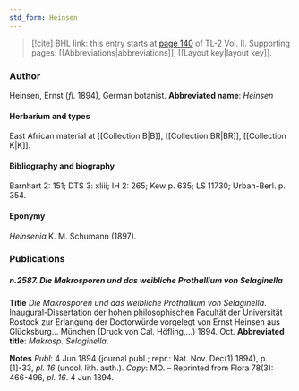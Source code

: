 ```yaml
---
std_form: Heinsen
---
```


> [!cite] BHL link: this entry starts at [page 140](https://www.biodiversitylibrary.org/page/33068382) of TL-2 Vol. II.
> Supporting pages: [[Abbreviations|abbreviations]], [[Layout key|layout key]].

### Author

Heinsen, Ernst (*fl*. 1894), German botanist. 
**Abbreviated name**: *Heinsen*

#### Herbarium and types

East African material at [[Collection B|B]], [[Collection BR|BR]], [[Collection K|K]].

#### Bibliography and biography

Barnhart 2: 151; DTS 3: xliii; IH 2: 265; Kew p. 635; LS 11730; Urban-Berl. p. 354.

#### Eponymy

*Heinsenia* K. M. Schumann (1897).

### Publications

##### n.2587. Die Makrosporen und das weibliche Prothallium von Selaginella

**Title**
*Die Makrosporen und das weibliche Prothallium von Selaginella*. Inaugural-Dissertation der hohen philosophischen Facultät der Universität Rostock zur Erlangung der Doctorwürde vorgelegt von Ernst Heinsen aus Glücksburg... München (Druck von Cal. Höfling,...) 1894. Oct.
**Abbreviated title**: *Makrosp. Selaginella*.

**Notes**
*Publ*: 4 Jun 1894 (journal publ.; repr.: Nat. Nov. Dec(1) 1894), p. \[1\]-33, *pl. 16* (uncol. lith. auth.). *Copy*: MO. – Reprinted from Flora 78(3): 466-496, *pl. 16*. 4 Jun 1894.

